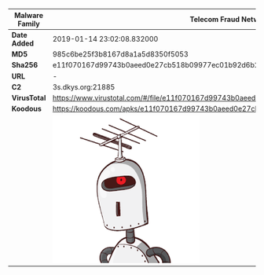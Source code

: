 | Malware Family | Telecom Fraud Network for South Koreans                      |
| -------------- | ------------------------------------------------------------ |
| **Date Added** | 2019-01-14 23:02:08.832000                                                   |
| **MD5**        | 985c6be25f3b8167d8a1a5d8350f5053                             |
| **Sha256**     | e11f070167d99743b0aeed0e27cb518b09977ec01b92d6b222689e7ca87a931b |
| **URL**        | -                                                            |
| **C2**         | 3s.dkys.org:21885 |
| **VirusTotal** | https://www.virustotal.com/#/file/e11f070167d99743b0aeed0e27cb518b09977ec01b92d6b222689e7ca87a931b/detection |
| **Koodous**    | https://koodous.com/apks/e11f070167d99743b0aeed0e27cb518b09977ec01b92d6b222689e7ca87a931b |
|                | ![](../assets/e11f070167d99743b0aeed0e27cb518b09977ec01b92d6b222689e7ca87a931b.png) |